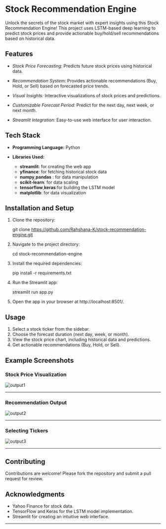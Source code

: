 # Stock Recommendation Engine

Unlock the secrets of the stock market with expert insights using this Stock Recommendation Engine! This project uses LSTM-based deep learning to predict stock prices and provide actionable buy/hold/sell recommendations based on historical data.



## Features

- *Stock Price Forecasting:* Predicts future stock prices using historical data.
  
- *Recommendation System:* Provides actionable recommendations (Buy, Hold, or Sell) based on forecasted price trends.
  
- *Visual Insights:* Interactive visualizations of stock prices and predictions.
  
- *Customizable Forecast Period:* Predict for the next day, next week, or next month.
  
- *Streamlit Integration:* Easy-to-use web interface for user interaction.



## Tech Stack

- **Programming Language:** Python
  
- **Libraries Used:**
  
  - **streamlit**: for creating the web app
  - **yfinance**: for fetching historical stock data
  - **numpy**,**pandas** : for data manipulation
  - **scikit-learn**: for data scaling
  - **tensorflow**,**keras**:for building the LSTM model
  - **matplotlib**: for data visualization


## Installation and Setup

1. Clone the repository:
  
   git clone https://github.com/Rahshana-K/stock-recommendation-engine.git
   

2. Navigate to the project directory:
   
   cd stock-recommendation-engine
   

3. Install the required dependencies:
  
   pip install -r requirements.txt
   

4. Run the Streamlit app:
  
   streamlit run app.py
   

5. Open the app in your browser at http://localhost:8501/.



## Usage

1. Select a stock ticker from the sidebar.
2. Choose the forecast duration (next day, week, or month).
3. View the stock price chart, including historical data and predictions.
4. Get actionable recommendations (Buy, Hold, or Sell).




## Example Screenshots

### Stock Price Visualization
![output1](https://github.com/user-attachments/assets/971c2d3c-ed97-4f4d-b383-71976a539736)

---
### Recommendation Output
![output2](https://github.com/user-attachments/assets/a2c12d76-7987-4d60-84ae-7470fec3f8ef)

---
### Selecting Tickers
![output3](https://github.com/user-attachments/assets/daf2f3d9-0235-4106-a4ed-43d7fd8f2ae0)


---
## Contributing

Contributions are welcome! Please fork the repository and submit a pull request for review.


## Acknowledgments

- Yahoo Finance for stock data.
- TensorFlow and Keras for the LSTM model implementation.
- Streamlit for creating an intuitive web interface.

---
